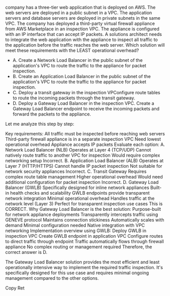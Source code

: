
company has a three-tier web application that is deployed on AWS. The web servers are deployed in a public subnet in a VPC. The application servers and database servers are deployed in private subnets in the same VPC. The company has deployed a third-party virtual firewall appliance from AWS Marketplace in an inspection VPC. The appliance is configured with an IP interface that can accept IP packets. A solutions architect needs to integrate the web application with the appliance to inspect all traffic to the application before the traffic reaches the web server. Which solution will meet these requirements with the LEAST operational overhead?
* A. Create a Network Load Balancer in the public subnet of the application's VPC to route the traffic to the appliance for packet inspection.
* B. Create an Application Load Balancer in the public subnet of the application's VPC to route the traffic to the appliance for packet inspection.
* C. Deploy a transit gateway in the inspection VPConfigure route tables to route the incoming packets through the transit gateway.
* D. Deploy a Gateway Load Balancer in the inspection VPC. Create a Gateway Load Balancer endpoint to receive the incoming packets and forward the packets to the appliance.


Let me analyze this step by step:

Key requirements:
All traffic must be inspected before reaching web servers
Third-party firewall appliance is in a separate inspection VPC
Need lowest operational overhead
Appliance accepts IP packets
Evaluate each option: A. Network Load Balancer (NLB)
Operates at Layer 4 (TCP/UDP)
Cannot natively route traffic to another VPC for inspection
Would require complex networking setup Incorrect.
B. Application Load Balancer (ALB)
Operates at Layer 7 (HTTP/HTTPS)
Cannot handle IP packet inspection
Not suitable for network security appliances Incorrect.
C. Transit Gateway
Requires complex route table management
Higher operational overhead
Would need additional configuration for packet inspection Incorrect.
D. Gateway Load Balancer (GWLB)
Specifically designed for inline network appliances
Built-in health checks and scalability
GWLB endpoints provide transparent network integration
Minimal operational overhead
Handles traffic at the network level (Layer 3)
Perfect for transparent inspection use cases This is CORRECT.
Why Gateway Load Balancer is the best solution:
Purpose-built for network appliance deployments
Transparently intercepts traffic using GENEVE protocol
Maintains connection stickiness
Automatically scales with demand
Minimal configuration needed
Native integration with VPC networking
Implementation overview using GWLB:
Deploy GWLB in inspection VPC
Create GWLB endpoint in application VPC
Configure routes to direct traffic through endpoint
Traffic automatically flows through firewall appliance
No complex routing or management required
Therefore, the correct answer is D.

The Gateway Load Balancer solution provides the most efficient and least operationally intensive way to implement the required traffic inspection. It's specifically designed for this use case and requires minimal ongoing management compared to the other options.

Copy
Ret
